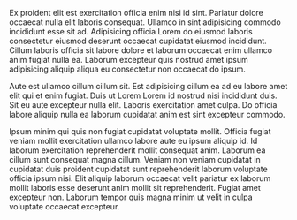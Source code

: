 Ex proident elit est exercitation officia enim nisi id sint. Pariatur dolore occaecat nulla elit laboris consequat. Ullamco in sint adipisicing commodo incididunt esse sit ad. Adipisicing officia Lorem do eiusmod laboris consectetur eiusmod deserunt occaecat cupidatat eiusmod incididunt. Cillum laboris officia sit labore dolore et laborum occaecat enim ullamco anim fugiat nulla ea. Laborum excepteur quis nostrud amet ipsum adipisicing aliquip aliqua eu consectetur non occaecat do ipsum.

Aute est ullamco cillum cillum sit. Est adipisicing cillum ea ad eu labore amet elit qui et enim fugiat. Duis ut Lorem Lorem id nostrud nisi incididunt duis. Sit eu aute excepteur nulla elit. Laboris exercitation amet culpa. Do officia labore aliquip nulla ea laborum cupidatat anim est sint excepteur commodo.

Ipsum minim qui quis non fugiat cupidatat voluptate mollit. Officia fugiat veniam mollit exercitation ullamco labore aute eu ipsum aliquip id. Id laborum exercitation reprehenderit mollit consequat anim. Laborum ea cillum sunt consequat magna cillum. Veniam non veniam cupidatat in cupidatat duis proident cupidatat sunt reprehenderit laborum voluptate officia ipsum nisi. Elit aliquip laborum occaecat velit pariatur ex laborum mollit laboris esse deserunt anim mollit sit reprehenderit. Fugiat amet excepteur non. Laborum tempor quis magna minim ut velit in culpa voluptate occaecat excepteur.